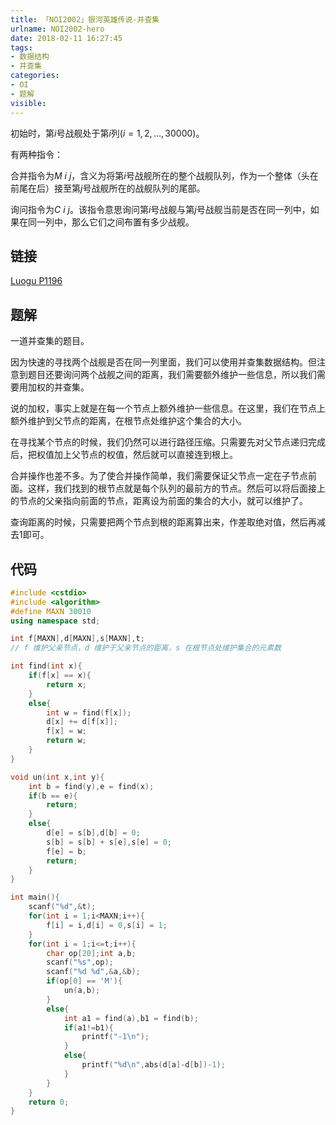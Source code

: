 ```yaml
---
title: 「NOI2002」银河英雄传说-并查集
urlname: NOI2002-hero
date: 2018-02-11 16:27:45
tags:
- 数据结构
- 并查集
categories: 
- OI
- 题解
visible:
---
```


初始时，第$i$号战舰处于第$i$列$(i = 1, 2, …, 30000)$。

有两种指令：

合并指令为$M\ i\ j$，含义为将第$i$号战舰所在的整个战舰队列，作为一个整体（头在前尾在后）接至第$j$号战舰所在的战舰队列的尾部。

询问指令为$C\ i\ j$。该指令意思询问第$i$号战舰与第$j$号战舰当前是否在同一列中，如果在同一列中，那么它们之间布置有多少战舰。

<!-- more -->

## 链接

[Luogu P1196](https://www.luogu.org/problemnew/show/P1196)

## 题解

一道并查集的题目。

因为快速的寻找两个战舰是否在同一列里面，我们可以使用并查集数据结构。但注意到题目还要询问两个战舰之间的距离，我们需要额外维护一些信息，所以我们需要用加权的并查集。

说的加权，事实上就是在每一个节点上额外维护一些信息。在这里，我们在节点上额外维护到父节点的距离，在根节点处维护这个集合的大小。

在寻找某个节点的时候，我们仍然可以进行路径压缩。只需要先对父节点递归完成后，把权值加上父节点的权值，然后就可以直接连到根上。

合并操作也差不多。为了使合并操作简单，我们需要保证父节点一定在子节点前面。这样，我们找到的根节点就是每个队列的最前方的节点。然后可以将后面接上的节点的父亲指向前面的节点，距离设为前面的集合的大小，就可以维护了。

查询距离的时候，只需要把两个节点到根的距离算出来，作差取绝对值，然后再减去1即可。

## 代码



```cpp
#include <cstdio>
#include <algorithm>
#define MAXN 30010
using namespace std;

int f[MAXN],d[MAXN],s[MAXN],t;
// f 维护父亲节点，d 维护于父亲节点的距离，s 在根节点处维护集合的元素数

int find(int x){
    if(f[x] == x){
        return x;
    }
    else{
        int w = find(f[x]);
        d[x] += d[f[x]];
        f[x] = w;
        return w;
    }
}

void un(int x,int y){
    int b = find(y),e = find(x);
    if(b == e){
        return;
    }
    else{
        d[e] = s[b],d[b] = 0;
        s[b] = s[b] + s[e],s[e] = 0;
        f[e] = b;
        return;
    }
}

int main(){
    scanf("%d",&t);
    for(int i = 1;i<MAXN;i++){
        f[i] = i,d[i] = 0,s[i] = 1;
    }
    for(int i = 1;i<=t;i++){
        char op[20];int a,b;
        scanf("%s",op);
        scanf("%d %d",&a,&b);
        if(op[0] == 'M'){
            un(a,b);
        }
        else{
            int a1 = find(a),b1 = find(b);
            if(a1!=b1){
                printf("-1\n");
            }
            else{
                printf("%d\n",abs(d[a]-d[b])-1);
            }
        }
    }
    return 0;
}

```